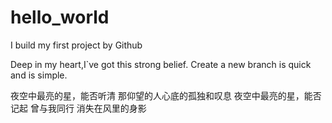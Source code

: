 # hello_world
I build my first project by Github

Deep in my heart,I`ve got this strong belief.
Create a new branch is quick and is simple.

夜空中最亮的星，能否听清
那仰望的人心底的孤独和叹息
夜空中最亮的星，能否记起
曾与我同行 消失在风里的身影